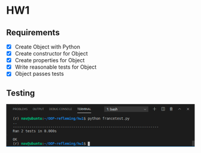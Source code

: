 # HW1

## Requirements
- [X] Create Object with Python
- [X] Create constructor for Object
- [X] Create properties for Object
- [X] Write reasonable tests for Object
- [X] Object passes tests
## Testing

![test passes](https://github.com/Rytheking/OOP-refleming/blob/main/hw1/Screen%20Shot%202021-02-05%20at%203.40.56%20PM.png)
